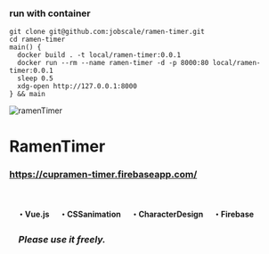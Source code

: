 ### run with container
```
git clone git@github.com:jobscale/ramen-timer.git
cd ramen-timer
main() {
  docker build . -t local/ramen-timer:0.0.1
  docker run --rm --name ramen-timer -d -p 8000:80 local/ramen-timer:0.0.1
  sleep 0.5
  xdg-open http://127.0.0.1:8000
} && main
```

![ramenTimer](https://user-images.githubusercontent.com/39142850/63760432-4403f500-c8fa-11e9-9eba-3e22c3179e06.gif)

# RamenTimer
### **https://cupramen-timer.firebaseapp.com/**
　

　**・Vue.js**
　**・CSSanimation**
　**・CharacterDesign**
　**・Firebase**
　
### 　*Please use it freely.*
